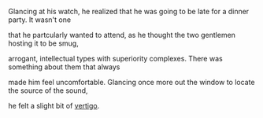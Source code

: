 Glancing at his watch, he realized that he was going to be late for a dinner party.  It wasn't one

that he partcularly wanted to attend, as he thought the two gentlemen hosting it to be smug,

arrogant, intellectual types with superiority complexes.  There was something about them that always

made him feel uncomfortable.  Glancing once more out the window to locate the source of the sound,

he felt a slight bit of [vertigo](hitchcock/vertigo_hk.md).
